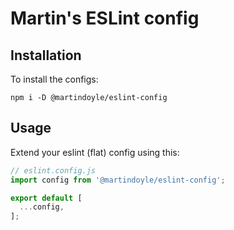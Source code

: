 # Martin's ESLint config

## Installation

To install the configs:

`npm i -D @martindoyle/eslint-config`

## Usage

Extend your eslint (flat) config using this:

```js
// eslint.config.js
import config from '@martindoyle/eslint-config';

export default [
  ...config,
];
```
